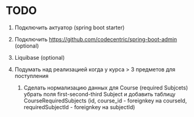 TODO
========================

1. Подключить актуатор (spring boot starter)

2. Подключить https://github.com/codecentric/spring-boot-admin (optional)

3. Liquibase (optional)

4. Подумать над реализацией когда у курса > 3 предметов для поступления

   1. Сделать нормализацию данных для Course (required Subjcets) убрать поля
      first-second-third Subject и добавить таблицу CourseRequiredSubjects
      (id, course_id - foreignkey на courseId, requiredSubjectId - foreignkey на subjectId)
